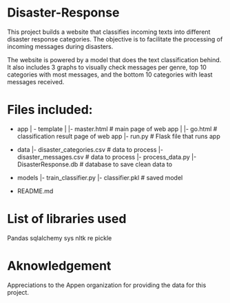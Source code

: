 # Disaster-Response

This project builds a website that classifies incoming texts into different disaster response categories. The objective is to facilitate the processing of incoming messages during disasters. 

The website is powered by a model that does the text classification behind. It also includes 3 graphs to visually check messages per genre, top 10 categories with most messages, and the bottom 10 categories with least messages received. 

# Files included: 
- app
| - template
| |- master.html  # main page of web app
| |- go.html  # classification result page of web app
|- run.py  # Flask file that runs app

- data
|- disaster_categories.csv  # data to process 
|- disaster_messages.csv  # data to process
|- process_data.py
|- DisasterResponse.db   # database to save clean data to

- models
|- train_classifier.py
|- classifier.pkl  # saved model 

- README.md

# List of libraries used
Pandas
sqlalchemy
sys
nltk
re
pickle

# Aknowledgement
Appreciations to the Appen organization for providing the data for this project. 

